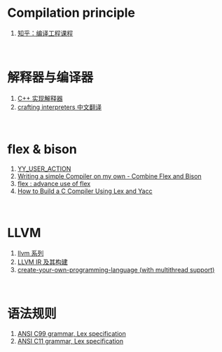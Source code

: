 # Compilation principle
1. [知乎：编译工程课程](https://www.zhihu.com/column/c_1081509964404543488)

<br>

# 解释器与编译器
1. [C++ 实现解释器](http://lesliezhu.com/archive.html)
2. [crafting interpreters 中文翻译](https://zihengcat.github.io/crafting-interpreters-zh-cn)

<br>

# flex & bison

1. [YY_USER_ACTION](https://www.cnblogs.com/Frandy/archive/2013/04/10/parser_flex_bison_location_using.html)
2. [Writing a simple Compiler on my own - Combine Flex and Bison](https://steemit.com/utopian-io/@drifter1/writing-a-simple-compiler-on-my-own-combine-flex-and-bison)
3. [flex : advance use of flex](https://people.cs.aau.dk/~marius/sw/flex/Advanced-Use-of-Flex.html)
4. [How to Build a C Compiler Using Lex and Yacc](https://medium.com/codex/building-a-c-compiler-using-lex-and-yacc-446262056aaa)
<br>

# LLVM

1. [llvm 系列](https://blog.csdn.net/zhanglin_wu/category_11835780.html)
2. [LLVM IR 及其构建](https://clarazhang.gitbooks.io/compiler-f2017/content/llvmIRGen.html)
3. [create-your-own-programming-language (with multithread support)](https://mukulrathi.com/create-your-own-programming-language/concurrency-runtime-language-tutorial/)
<br>

# 语法规则
1. [ANSI C99 grammar, Lex specification](https://www.quut.com/c/ANSI-C-grammar-l-1999.html)
2. [ANSI C11 grammar, Lex specification](https://www.quut.com/c/ANSI-C-grammar-y-2011.html)

